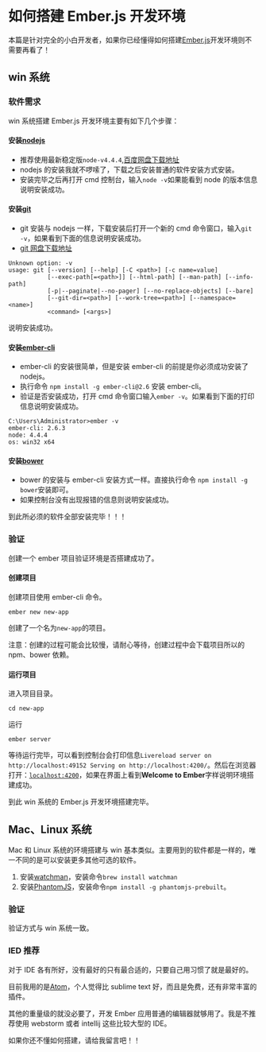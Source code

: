 # 如何搭建 Ember.js 开发环境

本篇是针对完全的小白开发者，如果你已经懂得如何搭建[Ember.js](http://emberjs.com)开发环境则不需要再看了！

## win 系统

### 软件需求

win 系统搭建 Ember.js 开发环境主要有如下几个步骤：

#### 安装[nodejs](http://nodejs.org/)

*   推荐使用最新稳定版`node-v4.4.4`,[百度网盘下载地址](http://pan.baidu.com/s/1c2dWJsc)
*   nodejs 的安装我就不啰嗦了，下载之后安装普通的软件安装方式安装。
*   安装完毕之后再打开 cmd 控制台，输入`node -v`如果能看到 node 的版本信息说明安装成功。

#### 安装[git](https://www.git-scm.com/download/)

*   git 安装与 nodejs 一样，下载安装后打开一个新的 cmd 命令窗口，输入`git -v`，如果看到下面的信息说明安装成功。
*   [git 网盘下载地址](http://pan.baidu.com/s/1eShq1kI)

```
Unknown option: -v  
usage: git [--version] [--help] [-C <path>] [-c name=value]  
           [--exec-path[=<path>]] [--html-path] [--man-path] [--info-path]
           [-p|--paginate|--no-pager] [--no-replace-objects] [--bare]
           [--git-dir=<path>] [--work-tree=<path>] [--namespace=<name>]
           <command> [<args>] 
```

说明安装成功。

#### 安装[ember-cli](http://ember-cli.com/user-guide)

*   ember-cli 的安装很简单，但是安装 ember-cli 的前提是你必须成功安装了 nodejs。
*   执行命令 `npm install -g ember-cli@2.6` 安装 ember-cli。
*   验证是否安装成功，打开 cmd 命令窗口输入`ember -v`。如果看到下面的打印信息说明安装成功。

```
C:\Users\Administrator>ember -v  
ember-cli: 2.6.3  
node: 4.4.4  
os: win32 x64 
```

#### 安装[bower](https://bower.io/)

*   bower 的安装与 ember-cli 安装方式一样。直接执行命令 `npm install -g bower`安装即可。
*   如果控制台没有出现报错的信息则说明安装成功。

到此所必须的软件全部安装完毕！！！

### 验证

创建一个 ember 项目验证环境是否搭建成功了。

#### 创建项目

创建项目使用 ember-cli 命令。

```
ember new new-app 
```

创建了一个名为`new-app`的项目。

注意：创建的过程可能会比较慢，请耐心等待，创建过程中会下载项目所以的 npm、bower 依赖。

#### 运行项目

进入项目目录。

```
cd new-app 
```

运行

```
ember server 
```

等待运行完毕，可以看到控制台会打印信息`Livereload server on http://localhost:49152 Serving on http://localhost:4200/`。然后在浏览器打开：[`localhost:4200`](http://localhost:4200)，如果在界面上看到**Welcome to Ember**字样说明环境搭建成功。

到此 win 系统的 Ember.js 开发环境搭建完毕。

## Mac、Linux 系统

Mac 和 Linux 系统的环境搭建与 win 基本类似。主要用到的软件都是一样的，唯一不同的是可以安装更多其他可选的软件。

1.  安装[watchman](https://facebook.github.io/watchman/)，安装命令`brew install watchman`
2.  安装[PhantomJS](https://ember-cli.com/user-guide/#phantomjs)，安装命令`npm install -g phantomjs-prebuilt`。

### 验证

验证方式与 win 系统一致。

### IED 推荐

对于 IDE 各有所好，没有最好的只有最合适的，只要自己用习惯了就是最好的。

目前我用的是[Atom](https://atom.io/)，个人觉得比 sublime text 好，而且是免费，还有非常丰富的插件。

其他的重量级的就没必要了，开发 Ember 应用普通的编辑器就够用了。我是不推荐使用 webstorm 或者 intellij 这些比较大型的 IDE。

如果你还不懂如何搭建，请给我留言吧！！